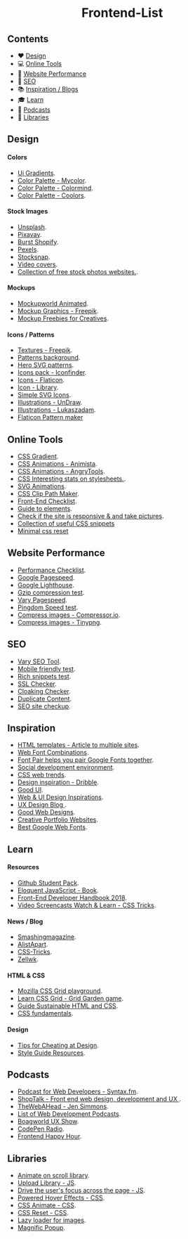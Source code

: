 <h1 align="center">
    Frontend-List
</h1>


## Contents

- :hearts: [Design](#design)
- :computer: [Online Tools](#online-tools)
- :floppy_disk: [Website Performance](#website-performance)
- :wrench: [SEO](#seo)
- :books: [Inspiration / Blogs ](#inspiration)
- :mortar_board: [Learn](#learn)
- :microphone: [Podcasts](#podcasts) 
- :statue_of_liberty: [Libraries](#libraries) 


## Design
#### Colors
- [Ui Gradients](https://uigradients.com/#Aqualicious).
- [Color Palette - Mycolor](https://mycolor.space/?hex=%23845EC2&sub=1).
- [Color Palette - Colormind](http://colormind.io/).
- [Color Palette - Coolors](https://coolors.co/390099-9e0059-ff0054-ff5400-ffbd00).

#### Stock Images
- [Unsplash](https://unsplash.com/).
- [Pixavay](https://pixabay.com/).
- [Burst Shopify](https://burst.shopify.com//).
- [Pexels](https://www.pexels.com/).
- [Stocksnap](https://stocksnap.io/).
- [Video covers](https://coverr.co/).
- [Collection of free stock photos websites.](https://www.reddit.com/r/web_design/comments/8ssk1i/repost_ultimate_collection_of_free_stock_photos/?st=jjysfnd2&sh=85943f7d).


#### Mockups 
- [Mockupworld Animated](https://www.mockupworld.co/free/tag/animated/).
- [Mockup Graphics - Freepik](https://www.freepik.com/free-photos-vectors/mockup).
- [Mockup Freebies for Creatives](https://freedesignresources.net/).

#### Icons / Patterns
- [Textures - Freepik](https://www.freepik.com/free-vectors/textures).
- [Patterns background](https://www.toptal.com/designers/subtlepatterns/).
- [Hero SVG patterns](http://www.heropatterns.com/).
- [Icons pack - Iconfinder](https://www.iconfinder.com/icon-sets/featured/free).
- [Icons - Flaticon](https://www.flaticon.com/).
- [Icon - Library](https://fontawesome.com/).
- [Simple SVG Icons](https://simplesvg.com/).
- [Illustrations - UnDraw](https://undraw.co/illustrations).
- [Illustrations - Lukaszadam](https://lukaszadam.com/illustrations).
- [Flaticon Pattern maker](https://pattern.flaticon.com/) 

## Online Tools
- [CSS Gradient](https://cssgradient.io/).
- [CSS Animations - Animista](http://animista.net/).
- [CSS Animations - AngryTools](http://angrytools.com/css/animation/).
- [CSS Interesting stats on stylesheets.](https://cssstats.com/).
- [SVG Animations](https://www.svgator.com/).
- [CSS Clip Path Maker](https://bennettfeely.com/clippy/).
- [Front-End Checklist](https://github.com/thedaviddias/Front-End-Checklist).
- [Guide to <head> elements](https://gethead.info/).
- [Check if the site is responsive & and take pictures](http://ami.responsivedesign.is/#).
- [Collection of useful CSS snippets](https://atomiks.github.io/30-seconds-of-css/#dynamic-shadow)
- [Minimal css reset](https://alligator.io/css/minimal-css-reset/)


## Website Performance 
- [Performance Checklist](https://github.com/thedaviddias/Front-End-Performance-Checklist).
- [Google Pagespeed](https://developers.google.com/speed/pagespeed/insights/).
- [Google Lighthouse](https://developers.google.com/web/tools/lighthouse/).
- [Gzip compression test](https://varvy.com/tools/gzip/).
- [Vary Pagespeed](https://varvy.com/pagespeed/).
- [Pingdom Speed test](https://tools.pingdom.com/).
- [Compress images - Compressor.io](https://compressor.io/).
- [Compress images - Tinypng](https://tinypng.com/).

## SEO 
 - [Vary SEO Tool](https://varvy.com/).
 - [Mobile friendly test](https://search.google.com/test/mobile-friendly?hl=da). 
 - [Rich snippets test](https://search.google.com/structured-data/testing-tool/u/0/?hl=da). 
 - [SSL Checker](https://www.sslshopper.com/ssl-checker.html). 
 - [Cloaking Checker](http://www.seotools.com/seo-cloaking-checker/). 
 - [Duplicate Content](http://www.siteliner.com/). 
 - [SEO site checkup](https://seositecheckup.com). 

## Inspiration 
- [HTML templates - Article to multiple sites](https://www.makeuseof.com/tag/css-template-sites-dont-start-scratch/).
- [Web Font Combinations](http://typespiration.com/).
- [Font Pair helps you pair Google Fonts together](https://fontpair.co/).
- [Social development environment](https://codepen.io/).
- [CSS web trends](https://tympanus.net/codrops/).
- [Design inspiration - Dribble](https://dribbble.com/).
- [Good UI](https://goodui.org/).
- [Web & UI Design Inspirations](http://inspiredesign.me/).
- [UX Design Blog ](http://uxmovement.com/about/).
- [Good Web Designs](http://www.goodweb.design/).
- [Creative Portfolio Websites](https://github.com/iRaul/awesome-portfolios).
- [Best Google Web Fonts](https://www.awwwards.com/20-best-web-fonts-from-google-web-fonts-and-font-face.html).





## Learn 

#### Resources
- [Github Student Pack](https://education.github.com/pack/offers).
- [Eloquent JavaScript - Book](http://eloquentjavascript.net/).
- [Front-End Developer Handbook 2018](https://legacy.gitbook.com/book/frontendmasters/front-end-developer-handbook-2018/details
).
- [Video Screencasts Watch & Learn - CSS Tricks](https://css-tricks.com/video-screencasts/).

#### News / Blog
- [Smashingmagazine](https://www.smashingmagazine.com/the-smashing-newsletter/).
- [AlistApart](http://alistapart.com/).
- [CSS-Tricks](https://css-tricks.com/).
- [Zellwk](https://zellwk.com/blog/).

#### HTML & CSS
- [Mozilla CSS Grid playground](https://mozilladevelopers.github.io/playground/css-grid/).
- [Learn CSS Grid - Grid Garden game](https://cssgridgarden.com/).
- [Guide Sustainable HTML and CSS](http://codeguide.co/).
- [CSS fundamentals](http://learnlayout.com/).

#### Design
- [Tips for Cheating at Design](https://medium.com/refactoring-ui/7-practical-tips-for-cheating-at-design-40c736799886).
- [Style Guide Resources](http://styleguides.io/).

## Podcasts  
- [Podcast for Web Developers - Syntax.fm](https://syntax.fm/).
- [ShopTalk - Front end web design, development and UX ](https://player.fm/series/shoptalk-19036).
- [TheWebAHead - Jen Simmons](http://thewebahead.net/).
- [List of Web Development Podcasts](https://player.fm/featured/web-development).
- [Boagworld UX Show](https://boagworld.com/show/).
- [CodePen Radio](https://blog.codepen.io/radio/).
- [Frontend Happy Hour](http://frontendhappyhour.com/).

## Libraries

- [Animate on scroll library](https://github.com/michalsnik/aos).
- [Upload Library - JS](https://github.com/pqina/filepond).
- [Drive the user's focus across the page - JS](https://github.com/kamranahmedse/driver.js).
- [Powered Hover Effects - CSS](http://ianlunn.github.io/Hover/).
- [CSS Animate - CSS](https://daneden.github.io/animate.css/).
- [CSS Reset - CSS](http://necolas.github.io/normalize.css/).
- [Lazy loader for images](https://github.com/aFarkas/lazysizes).
- [Magnific Popup](http://dimsemenov.com/plugins/magnific-popup/).



